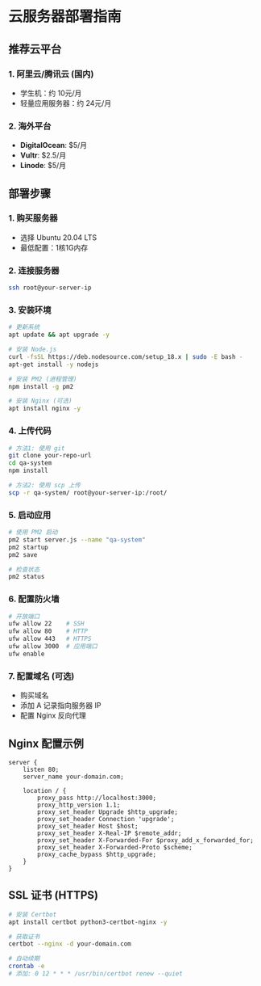 # 云服务器部署指南

## 推荐云平台

### 1. 阿里云/腾讯云 (国内)
- 学生机：约 10元/月
- 轻量应用服务器：约 24元/月

### 2. 海外平台
- **DigitalOcean**: $5/月
- **Vultr**: $2.5/月  
- **Linode**: $5/月

## 部署步骤

### 1. 购买服务器
- 选择 Ubuntu 20.04 LTS
- 最低配置：1核1G内存

### 2. 连接服务器
```bash
ssh root@your-server-ip
```

### 3. 安装环境
```bash
# 更新系统
apt update && apt upgrade -y

# 安装 Node.js
curl -fsSL https://deb.nodesource.com/setup_18.x | sudo -E bash -
apt-get install -y nodejs

# 安装 PM2 (进程管理)
npm install -g pm2

# 安装 Nginx (可选)
apt install nginx -y
```

### 4. 上传代码
```bash
# 方法1: 使用 git
git clone your-repo-url
cd qa-system
npm install

# 方法2: 使用 scp 上传
scp -r qa-system/ root@your-server-ip:/root/
```

### 5. 启动应用
```bash
# 使用 PM2 启动
pm2 start server.js --name "qa-system"
pm2 startup
pm2 save

# 检查状态
pm2 status
```

### 6. 配置防火墙
```bash
# 开放端口
ufw allow 22    # SSH
ufw allow 80    # HTTP
ufw allow 443   # HTTPS
ufw allow 3000  # 应用端口
ufw enable
```

### 7. 配置域名 (可选)
- 购买域名
- 添加 A 记录指向服务器 IP
- 配置 Nginx 反向代理

## Nginx 配置示例

```nginx
server {
    listen 80;
    server_name your-domain.com;
    
    location / {
        proxy_pass http://localhost:3000;
        proxy_http_version 1.1;
        proxy_set_header Upgrade $http_upgrade;
        proxy_set_header Connection 'upgrade';
        proxy_set_header Host $host;
        proxy_set_header X-Real-IP $remote_addr;
        proxy_set_header X-Forwarded-For $proxy_add_x_forwarded_for;
        proxy_set_header X-Forwarded-Proto $scheme;
        proxy_cache_bypass $http_upgrade;
    }
}
```

## SSL 证书 (HTTPS)
```bash
# 安装 Certbot
apt install certbot python3-certbot-nginx -y

# 获取证书
certbot --nginx -d your-domain.com

# 自动续期
crontab -e
# 添加: 0 12 * * * /usr/bin/certbot renew --quiet
```